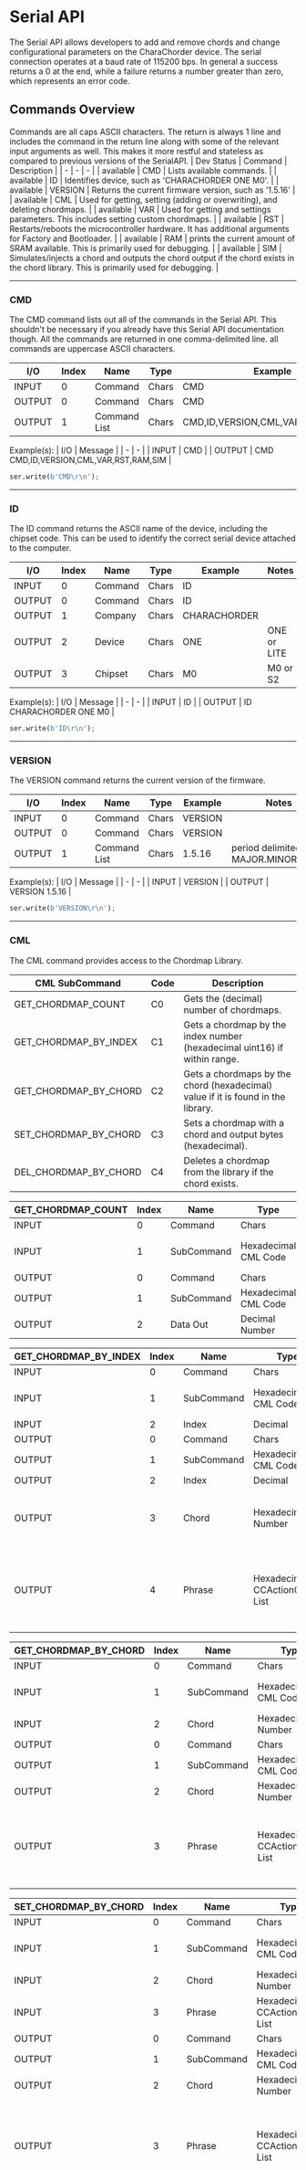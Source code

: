 # Serial API
The Serial API allows developers to add and remove chords and change configurational parameters on the CharaChorder device. The serial connection operates at a baud rate of 115200 bps. In general a success returns a 0 at the end, while a failure returns a number greater than zero, which represents an error code.


## Commands Overview
Commands are all caps ASCII characters. The return is always 1 line and includes the command in the return line along with some of the relevant input arguments as well. This makes it more restful and stateless as compared to previous versions of the SerialAPI.
| Dev Status | Command | Description |
| - | - | - |
| available | CMD | Lists available commands. |
| available | ID | Identifies device, such as 'CHARACHORDER ONE M0'. |
| available | VERSION | Returns the current firmware version, such as '1.5.16' |
| available | CML | Used for getting, setting (adding or overwriting), and deleting chordmaps. |
| available | VAR | Used for getting and settings parameters. This includes setting custom chordmaps. |
| available | RST | Restarts/reboots the microcontroller hardware. It has additional arguments for Factory and Bootloader. |
| available | RAM | prints the current amount of SRAM available. This is primarily used for debugging. |
| available | SIM | Simulates/injects a chord and outputs the chord output if the chord exists in the chord library. This is primarily used for debugging. |



________________________________
### CMD
The CMD command lists out all of the commands in the Serial API. This shouldn't be necessary if you already have this Serial API documentation though. All the commands are returned in one comma-delimited line. all commands are uppercase ASCII characters.

| I/O | Index | Name | Type | Example | Notes |
| - | - | - | - | - | - |
| INPUT | 0 | Command | Chars | CMD | |
| OUTPUT | 0 | Command | Chars | CMD | |
| OUTPUT | 1 | Command List | Chars | CMD,ID,VERSION,CML,VAR,RST,RAM,SIM | comma delimited |

Example(s):
| I/O | Message |
| - | - |
| INPUT | CMD |
| OUTPUT | CMD CMD,ID,VERSION,CML,VAR,RST,RAM,SIM |

```python
ser.write(b'CMD\r\n');
```



________________________________
### ID
The ID command returns the ASCII name of the device, including the chipset code. This can be used to identify the correct serial device attached to the computer.

| I/O | Index | Name | Type | Example | Notes |
| - | - | - | - | - | - |
| INPUT | 0 | Command | Chars | ID | |
| OUTPUT | 0 | Command | Chars | ID | |
| OUTPUT | 1 | Company | Chars | CHARACHORDER | |
| OUTPUT | 2 | Device | Chars | ONE | ONE or LITE |
| OUTPUT | 3 | Chipset | Chars | M0 | M0 or S2 |

Example(s):
| I/O | Message |
| - | - |
| INPUT | ID |
| OUTPUT | ID CHARACHORDER ONE M0 |

```python
ser.write(b'ID\r\n');
```



________________________________
### VERSION
The VERSION command returns the current version of the firmware.

| I/O | Index | Name | Type | Example | Notes |
| - | - | - | - | - | - |
| INPUT | 0 | Command | Chars | VERSION | |
| OUTPUT | 0 | Command | Chars | VERSION | |
| OUTPUT | 1 | Command List | Chars | 1.5.16 | period delimited of MAJOR.MINOR.BUILD |

Example(s):
| I/O | Message |
| - | - |
| INPUT | VERSION |
| OUTPUT | VERSION 1.5.16 |

```python
ser.write(b'VERSION\r\n');
```



________________________________
### CML
The CML command provides access to the Chordmap Library.

| CML SubCommand | Code | Description |
| - | - | - |
| GET_CHORDMAP_COUNT | C0 | Gets the (decimal) number of chordmaps. |
| GET_CHORDMAP_BY_INDEX | C1 | Gets a chordmap by the index number (hexadecimal uint16) if within range. |
| GET_CHORDMAP_BY_CHORD | C2 | Gets a chordmaps by the chord (hexadecimal) value if it is found in the library. |
| SET_CHORDMAP_BY_CHORD | C3 | Sets a chordmap with a chord and output bytes (hexadecimal). |
| DEL_CHORDMAP_BY_CHORD | C4 | Deletes a chordmap from the library if the chord exists. |

| GET_CHORDMAP_COUNT | Index | Name | Type | Example | Notes |
| - | - | - | - | - | - |
| INPUT | 0 | Command | Chars | CML | |
| INPUT | 1 | SubCommand | Hexadecimal CML Code | C0 | get chordmap count |
| OUTPUT | 0 | Command | Chars | CML | |
| OUTPUT | 1 | SubCommand | Hexadecimal CML Code | C0 | |
| OUTPUT | 2 | Data Out | Decimal Number | 1347 | |

| GET_CHORDMAP_BY_INDEX | Index | Name | Type | Example | Notes |
| - | - | - | - | - | - |
| INPUT | 0 | Command | Chars | CML | |
| INPUT | 1 | SubCommand | Hexadecimal CML Code | C1 | get chordmap by index |
| INPUT | 2 | Index | Decimal | 522 | |
| OUTPUT | 0 | Command | Chars | CML | |
| OUTPUT | 1 | SubCommand | Hexadecimal CML Code | C1 | |
| OUTPUT | 2 | Index | Decimal | 522 | |
| OUTPUT | 3 | Chord | Hexadecimal Number | 000000000000C1AE46DED6731EC20F2A | this will be 0 if index is out of bounds |
| OUTPUT | 4 | Phrase | Hexadecimal CCActionCodes List | 6361727065206469656D | "carpe diem"; this will be "0" if index is out of bounds |

| GET_CHORDMAP_BY_CHORD | Index | Name | Type | Example | Notes |
| - | - | - | - | - | - |
| INPUT | 0 | Command | Chars | CML | |
| INPUT | 1 | SubCommand | Hexadecimal CML Code | C2 | get chordmap by chord |
| INPUT | 2 | Chord | Hexadecimal Number | 000000000000C1AE46DED6731EC20F2A | |
| OUTPUT | 0 | Command | Chars | CML | |
| OUTPUT | 1 | SubCommand | Hexadecimal CML Code | C2 | |
| OUTPUT | 2 | Chord | Hexadecimal Number | 000000000000C1AE46DED6731EC20F2A | |
| OUTPUT | 3 | Phrase | Hexadecimal CCActionCodes List | 6361727065206469656D | "carpe diem"; this will be "0" if chordmap is not in the library |

| SET_CHORDMAP_BY_CHORD | Index | Name | Type | Example | Notes |
| - | - | - | - | - | - |
| INPUT | 0 | Command | Chars | CML | |
| INPUT | 1 | SubCommand | Hexadecimal CML Code | C3 | set chordmap by chord |
| INPUT | 2 | Chord | Hexadecimal Number | 000000000000C1AE46DED6731EC20F2A | |
| INPUT | 3 | Phrase | Hexadecimal CCActionCodes List | 6361727065206469656D | "carpe diem" |
| OUTPUT | 0 | Command | Chars | CML | |
| OUTPUT | 1 | SubCommand | Hexadecimal CML Code | C3 | |
| OUTPUT | 2 | Chord | Hexadecimal Number | 000000000000C1AE46DED6731EC20F2A | |
| OUTPUT | 3 | Phrase | Hexadecimal CCActionCodes List | 6361727065206469656D | "carpe diem"; this will be "0" if there was a problem adding this chordmap to the library |
| OUTPUT | 4 | Success | Boolean Number | 0 | This will be "0" on success, or greater than zero for an error if the chordmap did not exist or the deletion was unsuccessful |

| DEL_CHORDMAP_BY_CHORD | Index | Name | Type | Example | Notes |
| - | - | - | - | - | - |
| INPUT | 0 | Command | Chars | CML | |
| INPUT | 1 | SubCommand | Hexadecimal CML Code | C4 | delete chordmap by chord |
| INPUT | 2 | Chord | Hexadecimal Number | 000000000000C1AE46DED6731EC20F2A | |
| OUTPUT | 0 | Command | Chars | CML | |
| OUTPUT | 1 | SubCommand | Hexadecimal CML Code | C4 | |
| OUTPUT | 2 | Chord | Hexadecimal Number | 000000000000C1AE46DED6731EC20F2A | this will be "0" if the chordmap did not exist or the deletion was unsuccessful |
| OUTPUT | 3 | Success | Boolean Number | 0 | This will be "0" on success, or greater than zero for an error if the chordmap did not exist or the deletion was unsuccessful |




Example(s):
| GET_CHORDMAP_COUNT: | Message | Notes |
| - | - | - |
| INPUT | CML C0 | |
| OUTPUT | CML C0 1347 | |

| GET_CHORDMAP_BY_INDEX: | Message | Notes |
| - | - | - |
| INPUT | CML C1 522 | |
| OUTPUT | CML C1 000000000000C1AE46DED6731EC20F2A 6361727065206469656D | |

| GET_CHORDMAP_BY_CHORD: | Message | Notes |
| - | - | - |
| INPUT | CML C2 00000000E4E2B0160F84B20ACE7638C0 | |
| OUTPUT | CML C2 00000000E4E2B0160F84B20ACE7638C0 6361727065206469656D | |

| SET_CHORDMAP_BY_CHORD: | Message | Notes |
| - | - | - |
| INPUT | CML C3 00000000E4E2B0160F84B20ACE7638C0 6361727065206469656D | |
| OUTPUT | CML C3 00000000E4E2B0160F84B20ACE7638C0 6361727065206469656D 0 | |

| DEL_CHORDMAP_BY_CHORD: | Message | Notes |
| - | - | - |
| INPUT | CML C4 00000000E4E2B0160F84B20ACE7638C0 | |
| OUTPUT | CML C4 00000000E4E2B0160F84B20ACE7638C0 0 | |






________________________________
### VAR
The VAR command provides access to customizable parameters. This includes access to custom keymaps.

| VAR SubCommand | Code | Description |
| - | - | - |
| CMD_VAR_COMMIT | B0 | Commits any parameter changes to persistent memory. |
| CMD_VAR_GET_PARAMETER | B1 | Gets the value of a parameter. |
| CMD_VAR_SET_PARAMETER | B2 | Sets the value of a parameter. |
| CMD_VAR_GET_KEYMAP | B3 | Gets the value of a key in a keymap. |
| CMD_VAR_SET_KEYMAP | B4 | Sets the value of a key in a keymap. |

| Keymap Codes | Code | Description |
| - | - | - |
| Primary | A1 | The default primary keymap. In the CharaChorder One this is called the Alpha keymap, while on the CharaChorder Lite this defaults to a Qwerty layout. |
| Secondary | A2 | The default secondary keymap. In the CharaChorder One this is called the Num-shift keymap, while on the CharaChorder Lite this provides some additional function and numpad keys. |
| Tertiary | A3 | The default tertiary keymap. In the CharaChorder One this is called the Function keymap, while on the CharaChorder Lite this is a copy of the secondary keymap. |

| Parameter Codes | Code | Description |
| - | - | - |
| Enable Serial Header | 01 | boolean 0 or 1, default is 0 |
| Enable Serial Logging | 02 | boolean 0 or 1, default is 0 |
| Enable Serial Debugging | 03 | boolean 0 or 1, default is 0 |
| Enable Serial Raw | 04 | boolean 0 or 1, default is 0 |
| Enable Serial Chord | 05 | boolean 0 or 1, default is 0 |
| Enable Serial Keyboard | 06 | boolean 0 or 1, default is 0 |
| Enable Serial Mouse | 07 | boolean 0 or 1, default is 0 |
| Enable USB HID Keyboard | 11 | boolean 0 or 1, default is 1 |
| Enable Character Entry | 12 | boolean 0 or 1 |
| GUI-CTRL Swap Mode | 13 | Boolean 0 or 1; 1 swaps keymap 0 and 1. (CCL only) |
| Key Scan Duration | 14 | scan rate described in milliseconds; default is 5ms = 200Hz |
| Key Debounce Press Duration | 15 | debounce time in milliseconds; default is 20ms |
| Key Debounce Release Duration | 16 | debounce time in milliseconds; default is 20ms |
| Keyboard Output Character Microsecond Delays | 17 | delay time in microseconds; default is 50us |
| Enable USB HID Mouse | 21 | boolean 0 or 1; default is 1 |
| Slow Mouse Speed | 22 | pixels to move at the mouse poll rate; default is 2 = 100px/s |
| Fast Mouse Speed | 23 | pixels to move at the mouse poll rate; default is 10 = 500px/s |
| Enable Active Mouse | 24 | boolean 0 or 1; moves mouse back and forth every 60s |
| Mouse Scroll Speed | 25 | default is 1 |
| Mouse Poll Duration | 26 | poll rate described in milliseconds; default is 20ms = 50Hz |
| Enable Chording | 31 | boolean 0 or 1 |
| Enable Chording Character Counter Killer | 32 | boolean 0 or 1; default is 1 |
| Chording Character Counter Killer Timer | 33 | 0-255 deciseconds; default is 40 or 4.0 seconds |
| Chord Detection Press Tolerance(ms) | 34 | 1-50 milliseconds |
| Chord Detection Release Tolerance(ms) | 35 | 1-50 milliseconds |
| Enable Spurring | 41 | boolean 0 or 1; default is 1 |
| Enable Spurring Character Counter Killer | 42 | boolean 0 or 1; default is 1 |
| Spurring Character Counter Killer Timer | 43 | 0-255 seconds; default is 240 |
| Enable Arpeggiates | 51 | boolean 0 or 1; default is 1 |
| Arpeggiate Tolerance | 54 | in deciseconds; default 0.5s |
| Enable Compound Chording (coming soon) | 61 | boolean 0 or 1; default is 1 |
| Compound Tolerance | 64 | in deciseconds; default 1.5s |
| LED Brightness | 81 | 0-50 (CCL only) |
| LED Color Code | 82 | Color Codes to be listed (CCL only) |
| Enable LED Key Highlight (coming soon) | 83 | boolean 0 or 1 |
| Operating System | 91 | OS Codes to be listed |
| Enable Realtime Feedback | 92 | boolean 0 or 1; default is 1 |
| Enable CharaChorder Ready on startup | 93 | boolean 0 or 1; default is 1 |


| Operating System Codes | Code | Description |
| - | - | - |
| Windows | 0 | |
| Mac | 1 | |
| Linux | 2 | |
| iOS | 3 | |
| Android | 4 | |
| Unknown | 255 | |



| CMD_VAR_COMMIT: | Index | Name | Type | Example | Notes |
| - | - | - | - | - | - |
| INPUT | 0 | Command | Chars | VAR | |
| INPUT | 1 | SubCommand | Hexadecimal VAR Code | B0 | commit parameters to memory |
| OUTPUT | 0 | Command | Chars | VAR | |
| OUTPUT | 1 | SubCommand | Hexadecimal VAR Code | B0 | |
| OUTPUT | 2 | Success | Boolean Number | 0 | This will be "0" on success, or greater than zero for an error if there was a problem commiting |

| CMD_VAR_GET_PARAMETER: | Index | Name | Type | Example | Notes |
| - | - | - | - | - | - |
| INPUT | 0 | Command | Chars | VAR | |
| INPUT | 1 | SubCommand | Hexadecimal VAR Code | B1 | get parameter value |
| INPUT | 2 | Parameter Code | Hexadecimal Parameter Code | 2E | |
| OUTPUT | 0 | Command | Chars | VAR | |
| OUTPUT | 1 | SubCommand | Hexadecimal VAR Code | B1 | |
| OUTPUT | 2 | Parameter Code | Hexadecimal Parameter Code | 2E | |
| OUTPUT | 3 | Data Out | Decimal Number | 38 | |
| OUTPUT | 4 | Success | Boolean Number | 0 | This will be "0" on success, or greater than zero for an error if the VAR Code or Parameter Code doesn't exist |

| CMD_VAR_SET_PARAMETER: | Index | Name | Type | Example | Notes |
| - | - | - | - | - | - |
| INPUT | 0 | Command | Chars | VAR | |
| INPUT | 1 | SubCommand | Hexadecimal VAR Code | B2 | set parameter value |
| INPUT | 2 | Parameter Code | Hexadecimal Parameter Code | 2E | |
| INPUT | 3 | Data In | Decimal Number | 46 | |
| OUTPUT | 0 | Command | Chars | VAR | |
| OUTPUT | 1 | SubCommand | Hexadecimal VAR Code | B2 | |
| OUTPUT | 2 | Parameter Code | Hexadecimal Parameter Code | 2E | |
| OUTPUT | 3 | Data Out | Decimal Number | 46 | will be a "00" (double zero) if the VAR Code or Parameter Code doesn't exist or the input value is out of range |
| OUTPUT | 4 | Success | Boolean Number | 0 | This will be "0" on success, or greater than zero for an error if there was a problem |

| CMD_VAR_GET_KEYMAP: | Index | Name | Type | Example | Notes |
| - | - | - | - | - | - |
| INPUT | 0 | Command | Chars | VAR | |
| INPUT | 1 | SubCommand | Hexadecimal VAR Code | B3 | get keymap parameter value |
| INPUT | 2 | Keymap | Hexadecimal Keymap Code | A0 | |
| INPUT | 3 | Index | Decimal Number | 24 | For CC1, 0-89 are valid. For CCL, 0-66 are valid. |
| OUTPUT | 0 | Command | Chars | VAR | |
| OUTPUT | 1 | SubCommand | Hexadecimal VAR Code | B3 | |
| OUTPUT | 2 | Keymap | Hexadecimal Keymap Code | A0 | |
| OUTPUT | 3 | Index | Decimal Number | 24 | |
| OUTPUT | 4 | Action Id | Decimal Number | 111 | Valid action Ids range from 8 thru 2047. |
| OUTPUT | 5 | Success | Boolean Number | 0 | This will be "0" on success, or greater than zero for an error if either the Keymap Code or Index are out of range. |

| CMD_VAR_SET_KEYMAP: | Index | Name | Type | Example | Notes |
| - | - | - | - | - | - |
| INPUT | 0 | Command | Chars | VAR | |
| INPUT | 1 | SubCommand | Hexadecimal VAR Code | B4 | set keymap parameter value |
| INPUT | 2 | Keymap | Hexadecimal Keymap Code | A0 | |
| INPUT | 3 | Index | Decimal Number | 24 | For CC1, 0-89 are valid. For CCL, 0-66 are 
| INPUT | 4 | Action Id | Decimal Number | 112 | Valid action Ids range from 8 thru 2047. |
| OUTPUT | 0 | Command | Chars | VAR | |
| OUTPUT | 1 | SubCommand | Hexadecimal VAR Code | B3 | |
| OUTPUT | 2 | Keymap | Hexadecimal Keymap Code | A0 | |
| OUTPUT | 3 | Index | Decimal Number | 24 | |
| OUTPUT | 4 | Action Id | Decimal Number | 112 | Valid action Ids range from 8 thru 2047. Returns a "00" if either the Keymap Code or Index or Action Id are out of range. |
| OUTPUT | 5 | Success | Boolean Number | 1 | This will be "0" on success, or greater than zero for an error if the chordmap did not exist or the deletion was unsuccessful |



Example(s):
| CMD_VAR_COMMIT: | Message | Notes |
| - | - | - |
| INPUT | VAR B0 | |
| OUTPUT | VAR B0 1 | |

| CMD_VAR_GET_PARAMETER: | Message | Notes |
| - | - | - |
| INPUT | VAR B1 2E | |
| OUTPUT | VAR B1 2E 38 0 | |

| CMD_VAR_SET_PARAMETER: | Message | Notes |
| - | - | - |
| INPUT | VAR B2 2E 46 | |
| OUTPUT | VAR B2 2E 46 0 | |

| CMD_VAR_GET_KEYMAP: | Message | Notes |
| - | - | - |
| INPUT | VAR B3 A0 24 | |
| OUTPUT | VAR B3 A0 24 111 0 | |

| CMD_VAR_SET_KEYMAP: | Message | Notes |
| - | - | - |
| INPUT | VAR B2 A0 24 112 | |
| OUTPUT | VAR B2 A0 24 112 0 | |




________________________________
### RST
The RST command restart the CharaChorder device. This will most likely also break the current Serial connection, and a new connection will need to be made. If the COMMIT command has not been called before a RESTART command, then the device will revert to the last settings stored in the non-volatile memory.
- The RESTART subcommand restarts the microcontroller.
- The FACTORY subcommand performs a factory reset of the flash and emulated eeprom. During the process, the flash chip is erased.
- The BOOTLOADER subcommand restarts the device into a bootloader mode.
- The PARAMS subcommand resets the parameters to factory defaults and commits.
- The KEYMAPS subcommand resets the keymaps to the factory defaults and commits.
- The STARTER subcommand adds starter chordmaps. This does not clear the chordmap library, but adds to it, replacing those that have the same chord.
- The CLEARCML subcommand permanently deletes all the chordmaps stored in the device memory.
- (in progress) The UPGRADECML subcommand attemps to upgrade chordmaps that the system detects are older.

| I/O | Index | Name | Type | Example | Notes |
| - | - | - | - | - | - |
| INPUT | 0 | Command | Chars | RST | |
| OUTPUT | 0 | Command | Chars | RST | without optional command, this just restarts the device |
| OUTPUT | 1 | Option | Chars | BOOTLOADER | BOOTLOADER (resets to bootloader) or FACTORY (factory reset chordmap library and parameters) |

Example(s):
| I/O | Message |
| - | - |
| RESTART: | - |
| INPUT | RST |
| OUTPUT | RST |
| BOOTLOADER: | - |
| INPUT | RST BOOTLOADER |
| OUTPUT | RST BOOTLOADER |
| FACTORY: | - |
| INPUT | RST STARTER |
| OUTPUT | RST STARTER |

```python
ser.write(b'RST BOOTLOADER\r\n');
```



________________________________
### RAM
The RAM command returns the current number of bytes availabe in SRAM. This is useful for debugging when there is a suspected heap or stack issue.

| I/O | Index | Name | Type | Example | Notes |
| - | - | - | - | - | - |
| INPUT | 0 | Command | Chars | RAM | |
| OUTPUT | 0 | Command | Chars | RAM |  |
| OUTPUT | 1 | Bytes Available | Decimal | 425 | |

Example(s):
| I/O | Message |
| - | - |
| INPUT | RAM |
| OUTPUT | RAM 425 |

```python
ser.write(b'RAM\r\n');
```



________________________________
### SIM
The The SIM command provides a way to inject a chord or key states to be processed by the device. This is primarily used for debugging.

| I/O | Index | Name | Type | Example | Notes |
| - | - | - | - | - | - |
| INPUT | 0 | Command | Chars | SIM | |
| INPUT | 1 | SubCommand | Chars | CHORD | CHORD or KEYSTATE; may change this to hexadecimal codes |
| INPUT | 2 | Data In | Hexadecimal Number | 000000000000C1AE46DED6731EC20F2A | chords should be 32 characters |
| OUTPUT | 0 | Command | Chars | SIM |  |
| OUTPUT | 1 | SubCommand | Chars | CHORD | |
| OUTPUT | 2 | Data In | Hexadecimal Number | 000000000000C1AE46DED6731EC20F2A | |
| OUTPUT | 3 | Data Out | Hexadecimal CCActionCodes List | 6361727065206469656D | "carpe diem" |


Example(s):
| I/O | Message | Notes |
| - | - | - |
| INPUT | SIM CHORD 000000000000C1AE46DED6731EC20F2A | |
| OUTPUT | SIM CHORD 000000000000C1AE46DED6731EC20F2A 6361727065206469656D | |
| - | - | - |
| INPUT | SIM CHORD 00000000E4E2B0160F84B20ACE7638C0 | |
| OUTPUT | SIM CHORD 00000000E4E2B0160F84B20ACE7638C0 0 | returns a 0 if there's no chordmap in the library |

```python
ser.write(b'SIM CHORD 000000000000C1AE46DED6731EC20F2A\r\n');
```




________________________________
